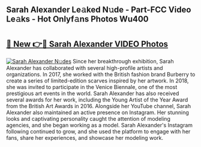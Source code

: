 ## Sarah Alexander Le𝚊ked N𝚞de - Part-FCC Video Le𝚊ks - Hot Onlyf𝚊ns Photos Wu400

# <h2><a href="http://ac42922.deff.icu/?id=Sarah+Alexander">🔗 New 👉🔴 Sarah Alexander VIDEO Photos</a></h2>

[![Sarah Alexander N𝚞des](https://i.imgur.com/rIISA9y.gif)](http://ac42922.deff.icu/?id=Sarah+Alexander)
Since her breakthrough exhibition, Sarah Alexander has collaborated with several high-profile artists and organizations. In 2017, she worked with the British fashion brand Burberry to create a series of limited-edition scarves inspired by her artwork. In 2018, she was invited to participate in the Venice Biennale, one of the most prestigious art events in the world. Sarah Alexander has also received several awards for her work, including the Young Artist of the Year Award from the British Art Awards in 2016. Alongside her YouTube channel, Sarah Alexander also maintained an active presence on Instagram. Her stunning looks and captivating personality caught the attention of modeling agencies, and she began working as a model. Sarah Alexander's Instagram following continued to grow, and she used the platform to engage with her fans, share her experiences, and showcase her modeling work.
